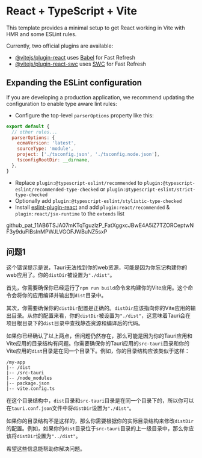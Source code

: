# React + TypeScript + Vite

This template provides a minimal setup to get React working in Vite with HMR and some ESLint rules.

Currently, two official plugins are available:

- [@vitejs/plugin-react](https://github.com/vitejs/vite-plugin-react/blob/main/packages/plugin-react/README.md) uses [Babel](https://babeljs.io/) for Fast Refresh
- [@vitejs/plugin-react-swc](https://github.com/vitejs/vite-plugin-react-swc) uses [SWC](https://swc.rs/) for Fast Refresh

## Expanding the ESLint configuration

If you are developing a production application, we recommend updating the configuration to enable type aware lint rules:

- Configure the top-level `parserOptions` property like this:

```js
export default {
  // other rules...
  parserOptions: {
    ecmaVersion: 'latest',
    sourceType: 'module',
    project: ['./tsconfig.json', './tsconfig.node.json'],
    tsconfigRootDir: __dirname,
  },
}
```

- Replace `plugin:@typescript-eslint/recommended` to `plugin:@typescript-eslint/recommended-type-checked` or `plugin:@typescript-eslint/strict-type-checked`
- Optionally add `plugin:@typescript-eslint/stylistic-type-checked`
- Install [eslint-plugin-react](https://github.com/jsx-eslint/eslint-plugin-react) and add `plugin:react/recommended` & `plugin:react/jsx-runtime` to the `extends` list


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
## 问题1 

这个错误提示是说，Tauri无法找到你的web资源，可能是因为你忘记构建你的web应用了。你的`distDir`被设置为`"./dist"`。

首先，你需要确保你已经运行了`npm run build`命令来构建你的Vite应用。这个命令会将你的应用编译并输出到`dist`目录中。

其次，你需要确保你的`distDir`配置是正确的。`distDir`应该指向你的Vite应用的输出目录。从你的配置来看，你的`distDir`被设置为`"./dist"`，这意味着Tauri会在项目根目录下的`dist`目录中查找静态资源和编译后的代码。

如果你已经确认了以上两点，但问题仍然存在，那么可能是因为你的Tauri应用和Vite应用的目录结构有问题。你需要确保你的Tauri应用的`src-tauri`目录和你的Vite应用的`dist`目录是在同一个目录下。例如，你的目录结构应该类似于这样：

```
/my-app
|-- /dist
|-- /src-tauri
|-- /node_modules
|-- package.json
|-- vite.config.ts
```

在这个目录结构中，`dist`目录和`src-tauri`目录是在同一个目录下的，所以你可以在`tauri.conf.json`文件中将`distDir`设置为`"./dist"`。

如果你的目录结构不是这样的，那么你需要根据你的实际目录结构来修改`distDir`的配置。例如，如果你的`dist`目录位于`src-tauri`目录的上一级目录中，那么你应该将`distDir`设置为`"../dist"`。

希望这些信息能帮助你解决问题。